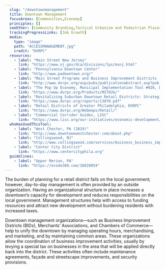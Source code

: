 ```yaml
---
  slug: "/downtownmanagement"
  title: Downtown Management
  focusAreas: [Communities,Economy]
  principles: []
  seeOther: [Community Branding,Tactical Urbanism and Pedestrian Plazas,Financial Incentive Zones,Land Value Taxation]
  trackingProgressLinks: [Job Growth]
  media: 
    type: "image"
    path: "ACCESSMANAGEMENT.jpg"
    credit: "DVRPC"
  resources: 
    - label: "Main Street New Jersey"
      link: "https://www.nj.gov/dca/divisions/lps/msnj.html"
    - label: "Pennsylvania Downtown Center"
      link: "http://www.padowntown.org/"
    - label: "Main Street Programs and Business Improvement Districts (BIDS), Municipal Implementation Tool #002, DVRPC"
      link: "http://www.dvrpc.org/asp/pubs/publicationabstract.asp?pub_id=MIT002"
    - label: "The Pop Up Economy, Municipal Implementation Tool #026, DVRPC"
      link: "https://www.dvrpc.org/Products/MIT026/"
    - label: "Revitalizing Suburban Downtown Retail Districts: Strategies and Best Practices, DVRPC"
      link: "https://www.dvrpc.org/reports/13070.pdf"
    - label: "Retail Districts of Greater Philadelphia, DVRPC"
      link: "https://www.dvrpc.org/Webmaps/Retail/"
    - label: "Commercial Corridor Guides, LISC"
      link: "https://www.lisc.org/our-initiatives/economic-development/commercial-corridor-resource-hub/guides-templates/"
  whoHasUsedThisTool: 
    - label: "West Chester, PA (2019)"
      link: "http://www.downtownwestchester.com/about.php"
    - label: "Collingswood, NJ"
      link: "http://www.collingswood.com/services/business_business_improvement_district/bid_collingswood_partners.php"
    - label: "Center City District"
      link: "https://www.centercityphila.org"
  guidelines: 
    - label: "Upper Merion, PA"
      link: "https://ecode360.com/16028054"
---
```


The burden of planning for a retail district falls on the local government; however, day-to-day management is often provided by an outside organization. Having an organizational structure in place increases a downtown’s capacity for development and reduces responsibilities on the local government. Management structures help with access to funding resources and attract new development without burdening residents with increased taxes.

Downtown management organizations—such as Business Improvement Districts (BIDs), Merchants’ Associations, and Chambers of Commerce—help to unify the downtown by managing operating hours, merchandising, and marketing, and by maintaining common areas. These organizations allow the coordination of business improvement activities, usually by levying a special tax on businesses in the area that will be applied directly back into the district. These activities often include maintenance agreements, façade and streetscape improvements, and security provisions.

